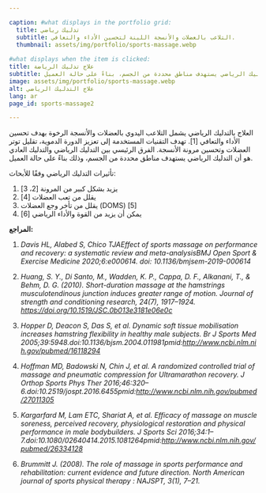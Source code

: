 ```yaml
---

caption: #what displays in the portfolio grid:
  title: تدليك رياضي
  subtitle: التلاعب بالعضلات والأنسجة اللينة لتحسين الأداء والتعافي.
  thumbnail: assets/img/portfolio/sports-massage.webp
  
#what displays when the item is clicked:
title: علاج تدليك الرياضة
subtitle: تتضمن معالجة التدليك الرياضي التدليك اليدوي للعضلات والأنسجة الرخوة بهدف تحسين الأداء والتعافي [1]. تهدف التقنيات المستخدمة إلى تحسين الدورة الدموية، وتقليل توتر العضلات، وتحسين مرونة الأنسجة. يكمن الاختلاف الرئيسي بين التدليك الرياضي والتدليك العادي في أن التدليك الرياضي يستهدف مناطق محددة من الجسم، بناءً على حالة العميل.
image: assets/img/portfolio/sports-massage.webp
alt: علاج التدليك الرياضي
lang: ar
page_id: sports-massage2

---
```

العلاج بالتدليك الرياضي يشمل التلاعب اليدوي بالعضلات والأنسجة الرخوة بهدف تحسين الأداء والتعافي [1]. تهدف التقنيات المستخدمة إلى تعزيز الدورة الدموية، تقليل توتر العضلات وتحسين مرونة الأنسجة. الفرق الرئيسي بين التدليك الرياضي والتدليك العادي هو أن التدليك الرياضي يستهدف مناطق محددة من الجسم، وذلك بناءً على حالة العميل.

تأثيرات التدليك الرياضي وفقًا للأبحاث:

1. يزيد بشكل كبير من المرونة [2، 3]
2. يقلل من تعب العضلات [4]
3. يقلل من تأخر وجع العضلات (DOMS) [5]
4. يمكن أن يزيد من القوة والأداء الرياضي [6]

**المراجع:**
1. *Davis HL, Alabed S, Chico TJAEffect of sports massage on performance and recovery: a systematic review and meta-analysisBMJ Open Sport & Exercise Medicine 2020;6:e000614. doi: 10.1136/bmjsem-2019-000614*

2. *Huang, S. Y., Di Santo, M., Wadden, K. P., Cappa, D. F., Alkanani, T., & Behm, D. G. (2010). Short-duration massage at the hamstrings musculotendinous junction induces greater range of motion. Journal of strength and conditioning research, 24(7), 1917–1924. https://doi.org/10.1519/JSC.0b013e3181e06e0c*

3. *Hopper D, Deacon S, Das S, et al. Dynamic soft tissue mobilisation increases hamstring flexibility in healthy male subjects. Br J Sports Med 2005;39:5948.doi:10.1136/bjsm.2004.011981pmid:http://www.ncbi.nlm.nih.gov/pubmed/16118294*

4. *Hoffman MD, Badowski N, Chin J, et al. A randomized controlled trial of massage and pneumatic compression for Ultramarathon recovery. J Orthop Sports Phys Ther 2016;46:320–6.doi:10.2519/jospt.2016.6455pmid:http://www.ncbi.nlm.nih.gov/pubmed/27011305*

5. *Kargarfard M, Lam ETC, Shariat A, et al. Efficacy of massage on muscle soreness, perceived recovery, physiological restoration and physical performance in male bodybuilders. J Sports Sci 2016;34:1–7.doi:10.1080/02640414.2015.1081264pmid:http://www.ncbi.nlm.nih.gov/pubmed/26334128*

6. *Brummitt J. (2008). The role of massage in sports performance and rehabilitation: current evidence and future direction. North American journal of sports physical therapy : NAJSPT, 3(1), 7–21.*
